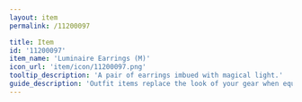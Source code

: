 ```yaml
---
layout: item
permalink: /11200097

title: Item
id: '11200097'
item_name: 'Luminaire Earrings (M)'
icon_url: 'item/icon/11200097.png'
tooltip_description: 'A pair of earrings imbued with magical light.'
guide_description: 'Outfit items replace the look of your gear when equipped.'
---
```

